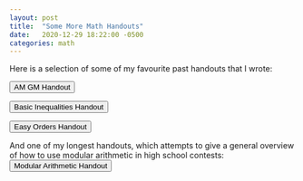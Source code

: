 ```yaml
---
layout: post
title:  "Some More Math Handouts"
date:   2020-12-29 18:22:00 -0500
categories: math
---
```


Here is a selection of some of my favourite past handouts that I wrote:

<button name = "button" onclick="location.href='{{ site.baseurl }}/assets/AM_GM_Handout.pdf'"> AM GM Handout</button>

<button name = "button" onclick="location.href='{{ site.baseurl }}/assets/Basic_Inequalities.pdf'"> Basic Inequalities Handout</button>

<button name = "button" onclick="location.href='{{ site.baseurl }}/assets/Easy_Orders_Handout.pdf'"> Easy Orders Handout</button>

And one of my longest handouts, which attempts to give a general overview of how to use modular arithmetic in high school contests:
<button name = "button" onclick="location.href='{{ site.baseurl }}/assets/High_School_Contests_Modular_Arithmetic_Lecture.pdf'"> Modular Arithmetic Handout</button>
